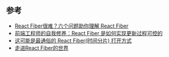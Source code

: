 ## 参考

- [React Fiber很难？六个问题助你理解 React Fiber](https://juejin.cn/post/6984949525928476703#heading-20)
- [前端工程师的自我修养：React Fiber 是如何实现更新过程可控的](https://www.zoo.team/article/about-react-fiber)
- [这可能是最通俗的 React Fiber(时间分片) 打开方式](https://juejin.cn/post/6844903975112671239)
- [走进React Fiber的世界](https://juejin.cn/post/6943896410987659277)
